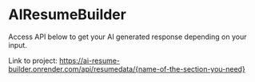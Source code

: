 # AIResumeBuilder

Access API below to get your AI generated response depending on your input. 

Link to project: https://ai-resume-builder.onrender.com/api/resumedata/{name-of-the-section-you-need}
